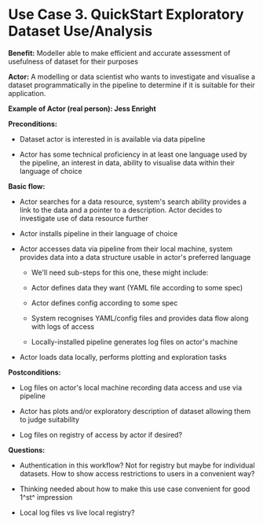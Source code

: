 Use Case 3. QuickStart Exploratory Dataset Use/Analysis
=======================================================

**Benefit:** Modeller able to make efficient and accurate assessment of
usefulness of dataset for their purposes

**Actor:** A modelling or data scientist who wants to investigate and
visualise a dataset programmatically in the pipeline to determine if it
is suitable for their application.

**Example of Actor (real person): Jess Enright**

**Preconditions:**

-   Dataset actor is interested in is available via data pipeline

-   Actor has some technical proficiency in at least one language used
    by the pipeline, an interest in data, ability to visualise data
    within their language of choice

**Basic flow:**

-   Actor searches for a data resource, system's search ability provides
    a link to the data and a pointer to a description. Actor decides to
    investigate use of data resource further

-   Actor installs pipeline in their language of choice

-   Actor accesses data via pipeline from their local machine, system
    provides data into a data structure usable in actor's preferred
    language

    -   We'll need sub-steps for this one, these might include:

    -   Actor defines data they want (YAML file according to some spec)

    -   Actor defines config according to some spec

    -   System recognises YAML/config files and provides data flow along
        with logs of access

    -   Locally-installed pipeline generates log files on actor's
        machine

-   Actor loads data locally, performs plotting and exploration tasks

**Postconditions:**

-   Log files on actor's local machine recording data access and use via
    pipeline

-   Actor has plots and/or exploratory description of dataset allowing
    them to judge suitability

-   Log files on registry of access by actor if desired?

**Questions:**

-   Authentication in this workflow? Not for registry but maybe for
    individual datasets. How to show access restrictions to users in a
    convenient way?

-   Thinking needed about how to make this use case convenient for good
    1^st^ impression

-   Local log files vs live local registry?